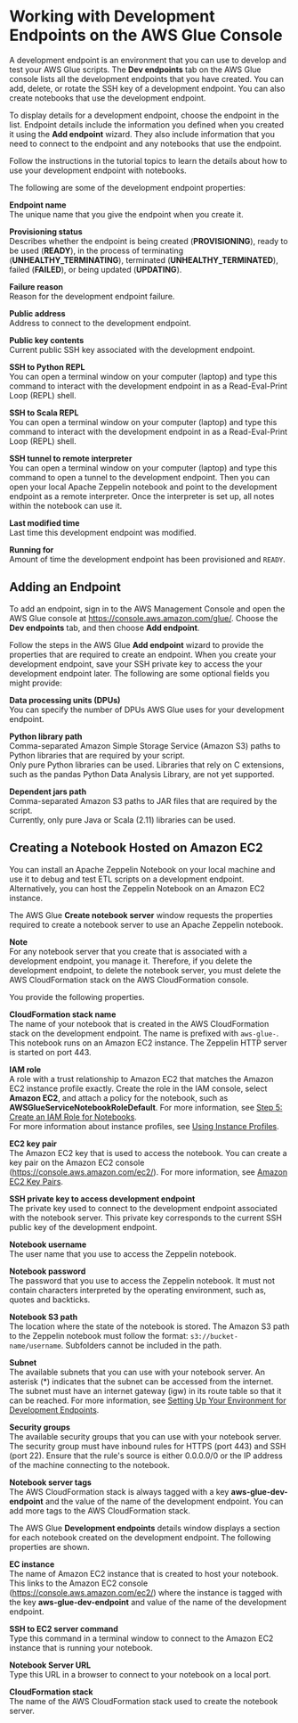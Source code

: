 # Working with Development Endpoints on the AWS Glue Console<a name="console-development-endpoint"></a>

A development endpoint is an environment that you can use to develop and test your AWS Glue scripts\. The **Dev endpoints** tab on the AWS Glue console lists all the development endpoints that you have created\. You can add, delete, or rotate the SSH key of a development endpoint\. You can also create notebooks that use the development endpoint\.

To display details for a development endpoint, choose the endpoint in the list\. Endpoint details include the information you defined when you created it using the **Add endpoint** wizard\. They also include information that you need to connect to the endpoint and any notebooks that use the endpoint\. 

Follow the instructions in the tutorial topics to learn the details about how to use your development endpoint with notebooks\.

The following are some of the development endpoint properties:

**Endpoint name**  
The unique name that you give the endpoint when you create it\.

**Provisioning status**  
Describes whether the endpoint is being created \(**PROVISIONING**\), ready to be used \(**READY**\), in the process of terminating \(**UNHEALTHY\_TERMINATING**\), terminated \(**UNHEALTHY\_TERMINATED**\), failed \(**FAILED**\), or being updated \(**UPDATING**\)\.

**Failure reason**  
Reason for the development endpoint failure\.

**Public address**  
Address to connect to the development endpoint\.

**Public key contents**  
Current public SSH key associated with the development endpoint\.

**SSH to Python REPL**  
You can open a terminal window on your computer \(laptop\) and type this command to interact with the development endpoint in as a Read\-Eval\-Print Loop \(REPL\) shell\.

**SSH to Scala REPL**  
You can open a terminal window on your computer \(laptop\) and type this command to interact with the development endpoint in as a Read\-Eval\-Print Loop \(REPL\) shell\.

**SSH tunnel to remote interpreter**  
You can open a terminal window on your computer \(laptop\) and type this command to open a tunnel to the development endpoint\. Then you can open your local Apache Zeppelin notebook and point to the development endpoint as a remote interpreter\. Once the interpreter is set up, all notes within the notebook can use it\.

**Last modified time**  
Last time this development endpoint was modified\.

**Running for**  
Amount of time the development endpoint has been provisioned and `READY`\.

## Adding an Endpoint<a name="console-endpoint-wizard"></a>

To add an endpoint, sign in to the AWS Management Console and open the AWS Glue console at [https://console\.aws\.amazon\.com/glue/](https://console.aws.amazon.com/glue/)\. Choose the **Dev endpoints** tab, and then choose **Add endpoint**\. 

Follow the steps in the AWS Glue **Add endpoint** wizard to provide the properties that are required to create an endpoint\. When you create your development endpoint, save your SSH private key to access the your development endpoint later\. The following are some optional fields you might provide:

**Data processing units \(DPUs\)**  
You can specify the number of DPUs AWS Glue uses for your development endpoint\.

**Python library path**  
Comma\-separated Amazon Simple Storage Service \(Amazon S3\) paths to Python libraries that are required by your script\.  
Only pure Python libraries can be used\. Libraries that rely on C extensions, such as the pandas Python Data Analysis Library, are not yet supported\.

**Dependent jars path**  
Comma\-separated Amazon S3 paths to JAR files that are required by the script\.  
Currently, only pure Java or Scala \(2\.11\) libraries can be used\.

## Creating a Notebook Hosted on Amazon EC2<a name="console-ec2-notebook-create"></a>

You can install an Apache Zeppelin Notebook on your local machine and use it to debug and test ETL scripts on a development endpoint\. Alternatively, you can host the Zeppelin Notebook on an Amazon EC2 instance\.

The AWS Glue **Create notebook server** window requests the properties required to create a notebook server to use an Apache Zeppelin notebook\.

**Note**  
For any notebook server that you create that is associated with a development endpoint, you manage it\. Therefore, if you delete the development endpoint, to delete the notebook server, you must delete the AWS CloudFormation stack on the AWS CloudFormation console\.

You provide the following properties\. 

**CloudFormation stack name**  
The name of your notebook that is created in the AWS CloudFormation stack on the development endpoint\. The name is prefixed with `aws-glue-`\. This notebook runs on an Amazon EC2 instance\. The Zeppelin HTTP server is started on port 443\. 

**IAM role**  
A role with a trust relationship to Amazon EC2 that matches the Amazon EC2 instance profile exactly\. Create the role in the IAM console, select **Amazon EC2**, and attach a policy for the notebook, such as **AWSGlueServiceNotebookRoleDefault**\. For more information, see [Step 5: Create an IAM Role for Notebooks](create-an-iam-role-notebook.md)\.   
For more information about instance profiles, see [Using Instance Profiles](http://docs.aws.amazon.com/IAM/latest/UserGuide/id_roles_use_switch-role-ec2_instance-profiles.html)\.

**EC2 key pair**  
The Amazon EC2 key that is used to access the notebook\. You can create a key pair on the Amazon EC2 console \([https://console\.aws\.amazon\.com/ec2/](https://console.aws.amazon.com/ec2/)\)\.  For more information, see [Amazon EC2 Key Pairs](http://docs.aws.amazon.com/AWSEC2/latest/UserGuide/ec2-key-pairs.html)\. 

**SSH private key to access development endpoint**  
The private key used to connect to the development endpoint associated with the notebook server\. This private key corresponds to the current SSH public key of the development endpoint\.

**Notebook username**  
The user name that you use to access the Zeppelin notebook\.

**Notebook password**  
The password that you use to access the Zeppelin notebook\. It must not contain characters interpreted by the operating environment, such as, quotes and backticks\. 

**Notebook S3 path**  
The location where the state of the notebook is stored\. The Amazon S3 path to the Zeppelin notebook must follow the format: `s3://bucket-name/username`\. Subfolders cannot be included in the path\.

**Subnet**  
The available subnets that you can use with your notebook server\. An asterisk \(\*\) indicates that the subnet can be accessed from the internet\. The subnet must have an internet gateway \(igw\) in its route table so that it can be reached\. For more information, see [Setting Up Your Environment for Development Endpoints](start-development-endpoint.md)\.

**Security groups**  
The available security groups that you can use with your notebook server\. The security group must have inbound rules for HTTPS \(port 443\) and SSH \(port 22\)\. Ensure that the rule's source is either 0\.0\.0\.0/0 or the IP address of the machine connecting to the notebook\.

**Notebook server tags**  
The AWS CloudFormation stack is always tagged with a key **aws\-glue\-dev\-endpoint** and the value of the name of the development endpoint\. You can add more tags to the AWS CloudFormation stack\.

The AWS Glue **Development endpoints** details window displays a section for each notebook created on the development endpoint\. The following properties are shown\. 

**EC instance**  
The name of Amazon EC2 instance that is created to host your notebook\. This links to the Amazon EC2 console \([https://console\.aws\.amazon\.com/ec2/](https://console.aws.amazon.com/ec2/)\) where the instance is tagged with the key **aws\-glue\-dev\-endpoint** and value of the name of the development endpoint\. 

**SSH to EC2 server command**  
Type this command in a terminal window to connect to the Amazon EC2 instance that is running your notebook\. 

**Notebook Server URL**  
Type this URL in a browser to connect to your notebook on a local port\.

**CloudFormation stack**  
The name of the AWS CloudFormation stack used to create the notebook server\. 